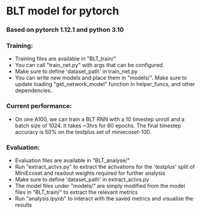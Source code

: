 # BLT model for pytorch

### Based on pytorch 1.12.1 and python 3.10

### Training:
- Training files are available in "BLT_train/" 
- You can call "train_net.py" with args that can be configured.
- Make sure to define 'dataset_path' in train_net.py
- You can write new models and place them in "models/". Make sure to update loading "get_network_model" function in helper_funcs, and other dependencies.

### Current performance:
- On one A100, we can train a BLT RNN with a 10 timestep unroll and a batch size of 1024. It takes ~3hrs for 60 epochs. The final timestep accuracy is 50% on the testplus set of miniecoset-100.

### Evaluation:
- Evaluation files are available in "BLT_analyse/" 
- Run "extract_actvs.py" to extract the activations for the 'testplus' split of MiniEcoset and readout weights required for further analysis
- Make sure to define 'dataset_path' in extract_actvs.py
- The model files under "models/" are simply modified from the model files in "BLT_train/" to extract the relevant metrics
- Run "analysis.ipynb" to interact with the saved metrics and visualise the results
